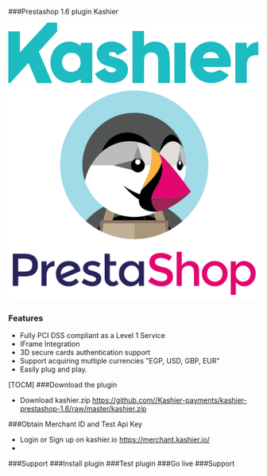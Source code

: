 

###Prestashop 1.6 plugin Kashier 

![](https://raw.githubusercontent.com/Kashier-payments/kashier-prestashop-1.6/master/kashier-logo.png)
![](https://raw.githubusercontent.com/Kashier-payments/kashier-prestashop-1.6/master/presta-logo.png)

### Features

- Fully PCI DSS compliant as a Level 1 Service
- IFrame Integration
- 3D secure cards authentication support
- Support acquiring multiple currencies "EGP, USD, GBP, EUR"
- Easily plug and play.


[TOCM]
###Download the plugin

- Download kashier.zip https://github.com//Kashier-payments/kashier-prestashop-1.6/raw/master/kashier.zip

###Obtain Merchant ID and Test Api Key

- Login or Sign up on kashier.io https://merchant.kashier.io/
- 
###Support
###Install plugin
###Test plugin
###Go live
###Support

